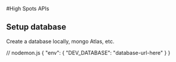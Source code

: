 #High Spots APIs

## Setup database

Create a database locally, mongo Atlas, etc.

// nodemon.js
{
    "env": {
        "DEV_DATABASE": "database-url-here"
    }
}